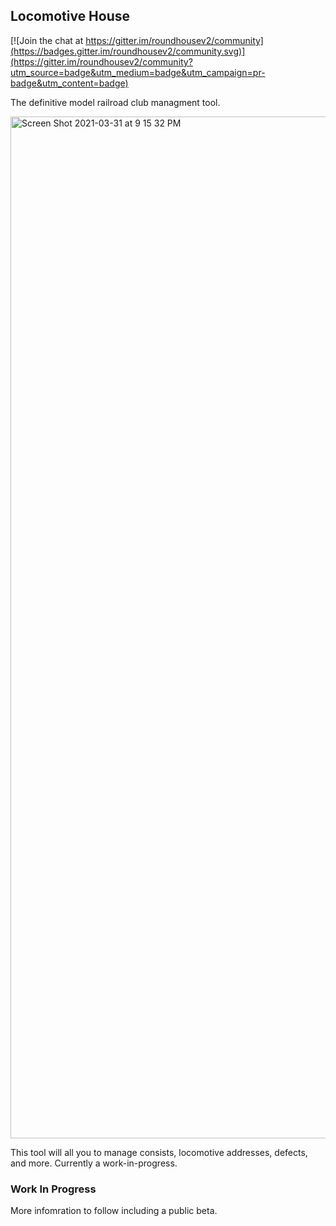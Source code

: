 ## Locomotive House

[![Join the chat at https://gitter.im/roundhousev2/community](https://badges.gitter.im/roundhousev2/community.svg)](https://gitter.im/roundhousev2/community?utm_source=badge&utm_medium=badge&utm_campaign=pr-badge&utm_content=badge)

The definitive model railroad club managment tool.

<img width="1635" alt="Screen Shot 2021-03-31 at 9 15 32 PM" src="https://user-images.githubusercontent.com/728326/113234189-685a4d00-9266-11eb-92c5-8a4f3f891e94.png">

This tool will all you to manage consists, locomotive addresses, defects, and more. Currently a work-in-progress.

### Work In Progress

More infomration to follow including a public beta.
